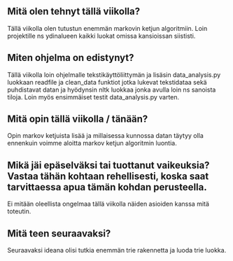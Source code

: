 ## Mitä olen tehnyt tällä viikolla?
Tällä viikolla olen tutustun enemmän markovin ketjun algoritmiin. Loin projektille ns ydinalueen kaikki luokat omissa kansioissan siististi. 

## Miten ohjelma on edistynyt?
Tällä viikolla loin ohjelmalle tekstikäyttöliittymän ja lisäsin data_analysis.py luokkaan readfile ja clean_data funktiot jotka lukevat tekstidataa sekä
puhdistavat datan ja hyödynsin nltk luokkaa jonka avulla loin ns sanoista tiloja. Loin myös ensimmäiset testit data_analysis.py varten. 

## Mitä opin tällä viikolla / tänään?
Opin markov ketjuista lisää ja millaisessa kunnossa datan täytyy olla ennenkuin voimme aloitta markov ketjun algoritmin luontia. 

## Mikä jäi epäselväksi tai tuottanut vaikeuksia? Vastaa tähän kohtaan rehellisesti, koska saat tarvittaessa apua tämän kohdan perusteella.
Ei mitään oleellista ongelmaa tällä viikolla näiden asioiden kanssa mitä toteutin. 

## Mitä teen seuraavaksi?
Seuraavaksi ideana olisi tutkia enemmän trie rakennetta ja luoda trie luokka. 
